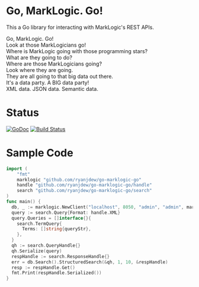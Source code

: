 Go, MarkLogic. Go!
=========

This a Go library for interacting with MarkLogic's REST APIs.

Go, MarkLogic. Go!  
Look at those MarkLogicians go!  
Where is MarkLogic going with those programming stars?  
What are they going to do?  
Where are those MarkLogicians going?  
Look where they are going.  
They are all going to that big data out there.  
It's a data party. A BIG data party!  
XML data. JSON data. Semantic data.  

Status
=========
[![GoDoc](https://godoc.org/github.com/ryanjdew/go-marklogic-go?status.svg)](https://godoc.org/github.com/ryanjdew/go-marklogic-go) [![Build Status](https://drone.io/github.com/ryanjdew/go-marklogic-go/status.png)](https://drone.io/github.com/ryanjdew/go-marklogic-go/latest)

Sample Code
=========

```go
import (
	"fmt"
	marklogic "github.com/ryanjdew/go-marklogic-go"
	handle "github.com/ryanjdew/go-marklogic-go/handle"
	search "github.com/ryanjdew/go-marklogic-go/search"
)
func main() {
  db, _ := marklogic.NewClient("localhost", 8050, "admin", "admin", marklogic.DigestAuth)
  query := search.Query{Format: handle.XML}
  query.Queries = []interface{}{
    search.TermQuery{
      Terms: []string{queryStr},
    },
  }
  qh := search.QueryHandle{}
  qh.Serialize(query)
  respHandle := search.ResponseHandle{}
  err = db.Search().StructuredSearch(&qh, 1, 10, &respHandle)
  resp := respHandle.Get()
  fmt.Print(respHandle.Serialized())
}
```
